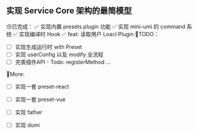 ## 实现 Service Core 架构的最简模型
😚已完成：
✅ 实现内置 presets plugin 功能
✅  实现 mini-umi 的 command 系统
✅ 实现编译时 Hook
✅ feat: 读取用户 Loacl Plugin
🤔TODO：
- [ ] 实现生成运行时 with Preset
- [ ] 实现 userConfig 以及 modify 全流程
- [ ] 完善插件API  - Todo: registerMethod
...

🤔More:
- [ ] 实现一套 preset-react
- [ ] 实现一套 preset-vue
- [ ] 实现 father
- [ ] 实现 dumi

